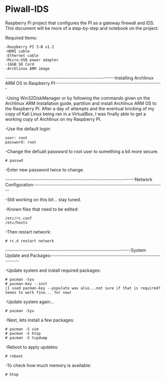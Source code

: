 # Piwall-IDS
Raspberry Pi project that configures the PI as a gateway firewall and IDS.
This document will be more of a step-by-step and notebook on the project.

Required Items:

    -Raspberry PI 3-B v1.2
    -HDMI cable
    -Ethernet cable
    -Micro-USB power adapter
    -16GB SD Card
    -Archlinux ARM image


-------------------------------------------------------Installing Archlinux ARM OS to Raspberry PI------------------------------------------------------

-Using Win32DiskManager or by following the commands given on the Archlinux ARM Installation guide, partition and install Archlinux ARM OS to the Raspberry PI.
After a day of attempts and the eventual bricking of my copy of Kali Linux being ran in a VirtualBox, I was finally able to get a working copy of Archlinux on my
Raspberry PI.
    
-Use the default login:

    user: root
    password: root
    
-Change the defualt password to root user to something a bit more secure.

    # passwd
    
-Enter new password twice to change.

-----------------------------------------------------------------Network Configuration------------------------------------------------------------------

-Still working on this bit... stay tuned.

-Known files that need to be edited:

    /etc/rc.conf
    /etc/hosts
    
-Then restart network:

    # rc.d restart network
    
---------------------------------------------------------------System Update and Packages--------------------------------------------------------------

-Update system and install required packages:

    # pacman -Syu
    # pacman-key --init
    (I used pacman-key --populate was also...not sure if that is required? Seems to work fine... for now)
    
-Update system again...

    # pacman -Syu
    
-Next, lets install a few packages:

    # pacman -S vim
    # pacman -S htop
    # pacman -S tcpdump
    
-Reboot to apply updates:

    # reboot
    
-To check how much memory is available:

    # htop

